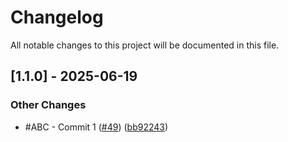 # Changelog

All notable changes to this project will be documented in this file.

## [1.1.0] - 2025-06-19

### Other Changes

- #ABC - Commit 1 ([#49](https://github.com//pull/49)) ([bb92243](https://github.com//commit/bb92243))

